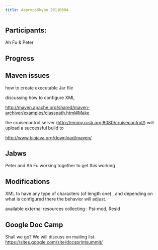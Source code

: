 ```yaml
---
title: AapropsSkype 20110804
---
```


Participants:
-------------

Ah Fu & Peter

Progress
--------

Maven issues
------------

how to create executable Jar file

discussing how to configure XML

<http://maven.apache.org/shared/maven-archiver/examples/classpath.html#Make>

the cruisecontrol server (http://emmy.rcsb.org:8080/cruisecontrol/) will
upload a successful build to

<http://www.biojava.org/download/maven/>

Jabws
-----

Peter and Ah Fu working together to get this working

Modifications
-------------

XML to have any type of characters (of length one) , and depending on
what is configured there the behavior will adjust.

available external resources collecting : Psi-mod, Resid

Google Doc Camp
---------------

Shall we go? We will discuss on mailing list.
<https://sites.google.com/site/docsprintsummit/>
